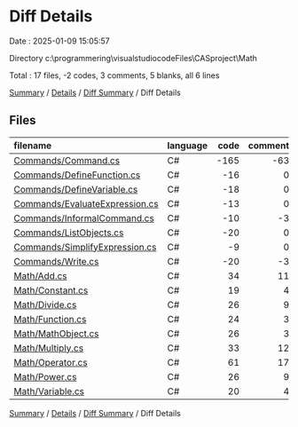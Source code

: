 # Diff Details

Date : 2025-01-09 15:05:57

Directory c:\\programmering\\visualstudiocodeFiles\\CASproject\\Math

Total : 17 files,  -2 codes, 3 comments, 5 blanks, all 6 lines

[Summary](results.md) / [Details](details.md) / [Diff Summary](diff.md) / Diff Details

## Files
| filename | language | code | comment | blank | total |
| :--- | :--- | ---: | ---: | ---: | ---: |
| [Commands/Command.cs](/Commands/Command.cs) | C# | -165 | -63 | -50 | -278 |
| [Commands/DefineFunction.cs](/Commands/DefineFunction.cs) | C# | -16 | 0 | -3 | -19 |
| [Commands/DefineVariable.cs](/Commands/DefineVariable.cs) | C# | -18 | 0 | -3 | -21 |
| [Commands/EvaluateExpression.cs](/Commands/EvaluateExpression.cs) | C# | -13 | 0 | -2 | -15 |
| [Commands/InformalCommand.cs](/Commands/InformalCommand.cs) | C# | -10 | -3 | -2 | -15 |
| [Commands/ListObjects.cs](/Commands/ListObjects.cs) | C# | -20 | 0 | -3 | -23 |
| [Commands/SimplifyExpression.cs](/Commands/SimplifyExpression.cs) | C# | -9 | 0 | -2 | -11 |
| [Commands/Write.cs](/Commands/Write.cs) | C# | -20 | -3 | -3 | -26 |
| [Math/Add.cs](/Math/Add.cs) | C# | 34 | 11 | 9 | 54 |
| [Math/Constant.cs](/Math/Constant.cs) | C# | 19 | 4 | 7 | 30 |
| [Math/Divide.cs](/Math/Divide.cs) | C# | 26 | 9 | 8 | 43 |
| [Math/Function.cs](/Math/Function.cs) | C# | 24 | 3 | 6 | 33 |
| [Math/MathObject.cs](/Math/MathObject.cs) | C# | 26 | 3 | 9 | 38 |
| [Math/Multiply.cs](/Math/Multiply.cs) | C# | 33 | 12 | 9 | 54 |
| [Math/Operator.cs](/Math/Operator.cs) | C# | 61 | 17 | 9 | 87 |
| [Math/Power.cs](/Math/Power.cs) | C# | 26 | 9 | 10 | 45 |
| [Math/Variable.cs](/Math/Variable.cs) | C# | 20 | 4 | 6 | 30 |

[Summary](results.md) / [Details](details.md) / [Diff Summary](diff.md) / Diff Details